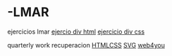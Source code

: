 # -LMAR
ejercicios lmar
[ejercio div html](https://github.com/promtor/-LMAR/blob/main/trabajo%20divs%201/divs.html)
[ejercicio div css](https://github.com/promtor/-LMAR/blob/main/trabajo%20divs%201/divs.css)

quarterly work recuperacion
[HTMLCSS](https://github.com/promtor/-LMAR/blob/main/Quaterly%20work%20(recuperacion)/HTMLCSS)
[SVG](https://github.com/promtor/-LMAR/blob/main/Quaterly%20work%20(recuperacion)/SVG)
[web4you](https://github.com/promtor/-LMAR/blob/main/Quaterly%20work%20(recuperacion)/web4you) 
